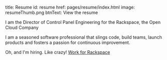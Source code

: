 title: Resume
id: resume
href: pages/resume/index.html
image: resumeThumb.png
btnText: View the resume

I am the Director of Control Panel Engineering for the Rackspace, the Open Cloud Company

I am a seasoned software professional that slings code, build teams, launch products and fosters a passion for continuous improvement.

Oh, and I'm hiring. Like crazy! [Work for Rackspace](http://jobs.rackspace.com)
